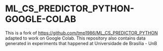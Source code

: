 # ML_CS_PREDICTOR_PYTHON-GOOGLE-COLAB
This is a fork of https://github.com/tmp1986/ML_CS_PREDICTOR_PYTHON adapted to work on Google Colab.
This repository also contains data generated in experiments that happened at Universidade de Brasília - UnB
